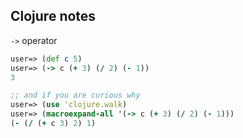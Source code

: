 ## Clojure notes

`->` operator

```clojure
user=> (def c 5)
user=> (-> c (+ 3) (/ 2) (- 1))                          
3

;; and if you are curious why
user=> (use 'clojure.walk)
user=> (macroexpand-all '(-> c (+ 3) (/ 2) (- 1)))
(- (/ (+ c 3) 2) 1)
```

